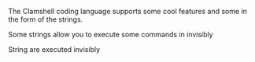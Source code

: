 The Clamshell coding language supports some cool features and some in the form of the strings.

Some strings allow you to execute some commands in invisibly

String are executed invisibly
